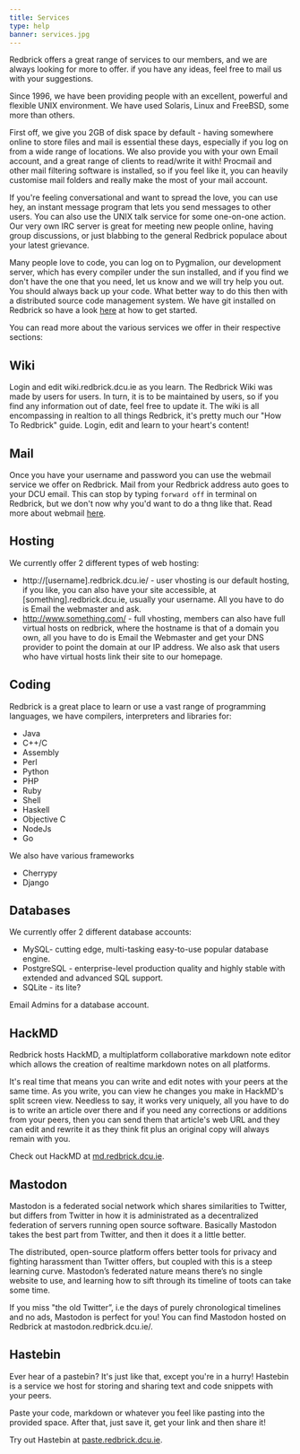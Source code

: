 ```yaml
---
title: Services
type: help
banner: services.jpg
---
```


Redbrick offers a great range of services to our members, and we are always looking for more to offer. if you have any ideas, feel free to mail us with your suggestions.

Since 1996, we have been providing people with an excellent, powerful and flexible UNIX environment. We have used Solaris, Linux and FreeBSD, some more than others.

First off, we give you 2GB of disk space by default - having somewhere online to store files and mail is essential these days, especially if you log on from a wide range of locations. We also provide you with your own Email account, and a great range of clients to read/write it with! Procmail and other mail filtering software is installed, so if you feel like it, you can heavily customise mail folders and really make the most of your mail account.

If you're feeling conversational and want to spread the love, you can use hey, an instant message program that lets you send messages to other users. You can also use the UNIX talk service for some one-on-one action. Our very own IRC server is great for meeting new people online, having group discussions, or just blabbing to the general Redbrick populace about your latest grievance.

Many people love to code, you can log on to Pygmalion, our development server, which has every compiler under the sun installed, and if you find we don't have the one that you need, let us know and we will try help you out. You should always back up your code. What better way to do this then with a distributed source code management system. We have git installed on Redbrick so have a look [here](https://wiki.redbrick.dcu.ie/mw/Git) at how to get started.


You can read more about the various services we offer in their respective sections:

## Wiki
Login and edit wiki.redbrick.dcu.ie as you learn. The Redbrick Wiki was made by users for users. In turn, it is to be maintained by users, so if you find any information out of date, feel free to update it. The wiki is all encompassing in realtion to all things Redbrick, it's pretty much our "How To Redbrick" guide. Login, edit and learn to your heart's content!

## Mail
Once you have your username and password you can use the webmail service we offer on Redbrick. Mail from your Redbrick address auto goes to your DCU email. This can stop by typing ```forward off``` in terminal on Redbrick, but we don't now why you'd want to do a thng like that. Read more about webmail [here](https://wiki.redbrick.dcu.ie/mw/Webmail).

## Hosting
We currently offer 2 different types of web hosting:
*   http://[username].redbrick.dcu.ie/ - user vhosting is our default hosting, if you like, you can also have your site accessible, at [something].redbrick.dcu.ie, usually your username. All you have to do is Email the webmaster and ask.
*   http://www.something.com/ - full vhosting, members can also have full virtual hosts on redbrick, where the hostname is that of a domain you own, all you have to do is Email the Webmaster and get your DNS provider to point the domain at our IP address. We also ask that users who have virtual hosts link their site to our homepage.



## Coding
Redbrick is a great place to learn or use a vast range of programming languages, we have compilers, interpreters and libraries for:

*   Java
*   C++/C
*   Assembly
*   Perl
*   Python
*   PHP
*   Ruby
*   Shell
*   Haskell
*   Objective C
*   NodeJs
*   Go

We also have various frameworks

*   Cherrypy
*   Django

## Databases
We currently offer 2 different database accounts:

*   MySQL- cutting edge, multi-tasking easy-to-use popular database engine.
*   PostgreSQL - enterprise-level production quality and highly stable with extended and advanced SQL support.
*   SQLite - its lite?

Email Admins for a database account.


## HackMD

Redbrick hosts HackMD, a multiplatform collaborative markdown note editor which allows the creation of realtime markdown notes on all platforms. 

It's real time that means you can write and edit notes with your peers at the same time. As you write, you can view he changes you make in HackMD's split screen view. Needless to say, it works very uniquely, all you have to do is to write an article over there and if you need any corrections or additions from your peers, then you can send them that article's web URL and they can edit and rewrite it as they think fit plus an original copy will always remain with you.

Check out HackMD at [md.redbrick.dcu.ie](md.redbrick.dcu.ie).

## Mastodon
Mastodon is a federated social network which shares similarities to Twitter, but differs from Twitter in how it is administrated as a decentralized federation of servers running open source software. Basically Mastodon takes the best part from Twitter, and then it does it a little better.

The distributed, open-source platform offers better tools for privacy and fighting harassment than Twitter offers, but coupled with this is a steep learning curve. Mastodon’s federated nature means there’s no single website to use, and learning how to sift through its timeline of toots can take some time.

If you miss "the old Twitter”, i.e the days of purely chronological timelines and no ads, Mastodon is perfect for you! You can find Mastodon hosted on Redbrick at mastodon.redbrick.dcu.ie/.


## Hastebin
Ever hear of a pastebin? It's just like that, except you're in a hurry! Hastebin is a service we host for storing and sharing text and code snippets with your peers.

Paste your code, markdown or whatever you feel like pasting into the provided space. After that, just save it, get your link and then share it!

Try out Hastebin at [paste.redbrick.dcu.ie](paste.redbrick.dcu.ie).

